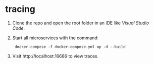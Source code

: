 # tracing

1. Clone the repo and open the root folder in an IDE like *Visual Studio Code*.

1. Start all microservices with the command:

        docker-compose -f docker-compose.yml up -d --build

1. Visit http://localhost:16686 to view traces.


